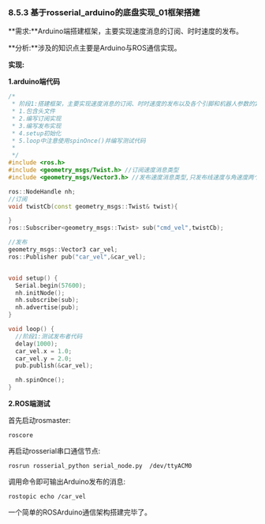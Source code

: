 ### 8.5.3 基于rosserial\_arduino的底盘实现\_01框架搭建

**需求:**Arduino端搭建框架，主要实现速度消息的订阅、时时速度的发布。

**分析:**涉及的知识点主要是Arduino与ROS通信实现。

**实现:**

**1.arduino端代码**

```cpp
/*
 * 阶段1:搭建框架，主要实现速度消息的订阅、时时速度的发布以及各个引脚和机器人参数的定义。
 * 1.包含头文件
 * 2.编写订阅实现
 * 3.编写发布实现
 * 4.setup初始化
 * 5.loop中注意使用spinOnce()并编写测试代码
 * 
 */
#include <ros.h>
#include <geometry_msgs/Twist.h> //订阅速度消息类型
#include <geometry_msgs/Vector3.h> //发布速度消息类型,只发布线速度与角速度两个数据，使用 Vector3 即可

ros::NodeHandle nh;
//订阅
void twistCb(const geometry_msgs::Twist& twist){

}
ros::Subscriber<geometry_msgs::Twist> sub("cmd_vel",twistCb);

//发布
geometry_msgs::Vector3 car_vel;
ros::Publisher pub("car_vel",&car_vel);


void setup() {
  Serial.begin(57600);
  nh.initNode();
  nh.subscribe(sub);
  nh.advertise(pub);
}

void loop() {
  //阶段1:测试发布者代码
  delay(1000);
  car_vel.x = 1.0;
  car_vel.y = 2.0;
  pub.publish(&car_vel);

  nh.spinOnce();
}
```

**2.ROS端测试**

首先启动rosmaster:

```
roscore
```

再启动rosserial串口通信节点:

```
rosrun rosserial_python serial_node.py  /dev/ttyACM0
```

调用命令即可输出Arduino发布的消息:

```
rostopic echo /car_vel
```

一个简单的ROSArduino通信架构搭建完毕了。

